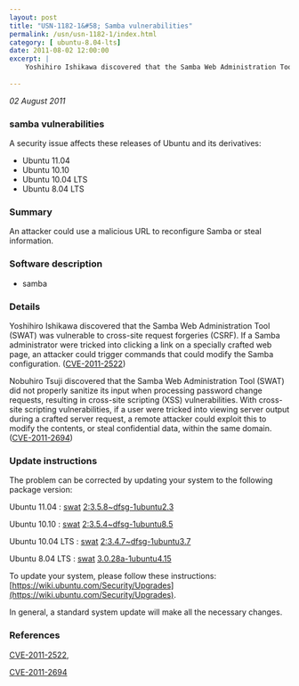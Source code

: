 ```yaml
---
layout: post
title: "USN-1182-1&#58; Samba vulnerabilities"
permalink: /usn/usn-1182-1/index.html
category: [ ubuntu-8.04-lts]
date: 2011-08-02 12:00:00
excerpt: |
    Yoshihiro Ishikawa discovered that the Samba Web Administration Tool (SWAT) was vulnerable to cross-site request forgeries (CSRF). If a Samba administrator were tricked into clicking a link on a specially crafted web page, an attacker could trigger commands that could modify the Samba configuration. ([CVE-2011-2522](http://people.ubuntu.com/~ubuntu-security/cve/CVE-2011-2522))
    
--- 
```

 
 

*02 August 2011*

### samba vulnerabilities

A security issue affects these releases of Ubuntu and its derivatives:

* Ubuntu 11.04
* Ubuntu 10.10
* Ubuntu 10.04 LTS
* Ubuntu 8.04 LTS

### Summary

An attacker could use a malicious URL to reconfigure Samba or steal information.

### Software description

* samba 

### Details

Yoshihiro Ishikawa discovered that the Samba Web Administration Tool (SWAT) was vulnerable to cross-site request forgeries (CSRF). If a Samba administrator were tricked into clicking a link on a specially crafted web page, an attacker could trigger commands that could modify the Samba configuration. ([CVE-2011-2522](http://people.ubuntu.com/~ubuntu-security/cve/CVE-2011-2522))

Nobuhiro Tsuji discovered that the Samba Web Administration Tool (SWAT) did not properly sanitize its input when processing password change requests, resulting in cross-site scripting (XSS) vulnerabilities. With cross-site scripting vulnerabilities, if a user were tricked into viewing server output during a crafted server request, a remote attacker could exploit this to modify the contents, or steal confidential data, within the same domain. ([CVE-2011-2694](http://people.ubuntu.com/~ubuntu-security/cve/CVE-2011-2694)) 

### Update instructions

The problem can be corrected by updating your system to the following package version:

Ubuntu 11.04
 : [swat](https://launchpad.net/ubuntu/+source/samba) <span> [2:3.5.8~dfsg-1ubuntu2.3](https://launchpad.net/ubuntu/+source/samba/2:3.5.8~dfsg-1ubuntu2.3) </span> 

Ubuntu 10.10
 : [swat](https://launchpad.net/ubuntu/+source/samba) <span> [2:3.5.4~dfsg-1ubuntu8.5](https://launchpad.net/ubuntu/+source/samba/2:3.5.4~dfsg-1ubuntu8.5) </span> 

Ubuntu 10.04 LTS
 : [swat](https://launchpad.net/ubuntu/+source/samba) <span> [2:3.4.7~dfsg-1ubuntu3.7](https://launchpad.net/ubuntu/+source/samba/2:3.4.7~dfsg-1ubuntu3.7) </span> 

Ubuntu 8.04 LTS
 : [swat](https://launchpad.net/ubuntu/+source/samba) <span> [3.0.28a-1ubuntu4.15](https://launchpad.net/ubuntu/+source/samba/3.0.28a-1ubuntu4.15) </span> 

To update your system, please follow these instructions: [https://wiki.ubuntu.com/Security/Upgrades](https://wiki.ubuntu.com/Security/Upgrades).

In general, a standard system update will make all the necessary changes. 

### References

 
 [CVE-2011-2522](http://people.ubuntu.com/~ubuntu-security/cve/CVE-2011-2522), 

 [CVE-2011-2694](http://people.ubuntu.com/~ubuntu-security/cve/CVE-2011-2694)
 


